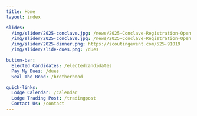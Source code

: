 ```yaml
---
title: Home
layout: index

slides:
  /img/slider/2025-conclave.jpg: /news/2025-Conclave-Registration-Open
  /img/slider/2025-conclave.jpg: /news/2025-Conclave-Registration-Open
  /img/slider/2025-dinner.png: https://scoutingevent.com/525-91019
  /img/slider/slide-dues.png: /dues

button-bar:
  Elected Candidates: /electedcandidates
  Pay My Dues: /dues
  Seal The Bond: /brotherhood

quick-links:
  Lodge Calendar: /calendar
  Lodge Trading Post: /tradingpost
  Contact Us: /contact
---
```

